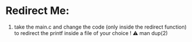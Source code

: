 # Redirect Me:
1) take the main.c and change the code (only inside the redirect function) to redirect the printf inside a file of your choice ! :warning: man dup(2)

